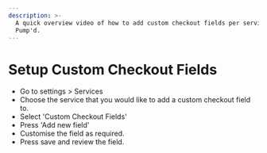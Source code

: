 ```yaml
---
description: >-
  A quick overview video of how to add custom checkout fields per service in
  Pump'd.
---
```


# Setup Custom Checkout Fields

* Go to settings > Services
* Choose the service that you would like to add a custom checkout field to.
* Select 'Custom Checkout Fields'
* Press 'Add new field'
* Customise the field as required.
* Press save and review the field.

